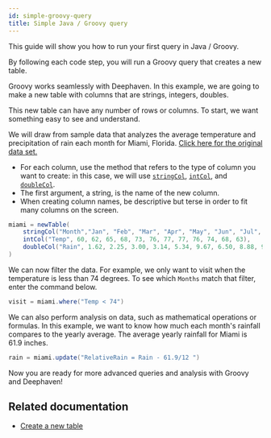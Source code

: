 ```yaml
---
id: simple-groovy-query
title: Simple Java / Groovy query
---
```


This guide will show you how to run your first query in Java / Groovy.

By following each code step, you will run a Groovy query that creates a new table.

Groovy works seamlessly with Deephaven. In this example, we are going to make a new table with columns that are strings, integers, doubles.

This new table can have any number of rows or columns. To start, we want something easy to see and understand.

We will draw from sample data that analyzes the average temperature and precipitation of rain each month for Miami, Florida. [Click here for the original data set.](https://www.usclimatedata.com/climate/miami/florida/united-states/usfl0316)

- For each column, use the method that refers to the type of column you want to create: in this case, we will use [`stringCol`](../reference/table-operations/create/stringCol.md), [`intCol`](../reference/table-operations/create/intCol.md), and [`doubleCol`](../reference/table-operations/create/doubleCol.md).
- The first argument, a string, is the name of the new column.
- When creating column names, be descriptive but terse in order to fit many columns on the screen.

```groovy test-set=1
miami = newTable(
    stringCol("Month","Jan", "Feb", "Mar", "Apr", "May", "Jun", "Jul", "Aug", "Sep", "Oct", "Nov", "Dec"),
    intCol("Temp", 60, 62, 65, 68, 73, 76, 77, 77, 76, 74, 68, 63),
    doubleCol("Rain", 1.62, 2.25, 3.00, 3.14, 5.34, 9.67, 6.50, 8.88, 9.86, 6.33, 3.27, 2.04)
)
```

We can now filter the data. For example, we only want to visit when the temperature is less than 74 degrees. To see which `Months` match that filter, enter the command below.

```groovy test-set=1
visit = miami.where("Temp < 74")
```

We can also perform analysis on data, such as mathematical operations or formulas. In this example, we want to know how much each month's rainfall compares to the yearly average. The average yearly rainfall for Miami is 61.9 inches.

```groovy test-set=1
rain = miami.update("RelativeRain = Rain - 61.9/12 ")
```

Now you are ready for more advanced queries and analysis with Groovy and Deephaven!

## Related documentation

- [Create a new table](./new-table.md)

